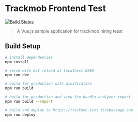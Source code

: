 # Trackmob Frontend Test

[![Build Status](https://travis-ci.com/vcpablo/trackmob-test.svg?branch=master)](https://travis-ci.com/vcpablo/trackmob-test)
> A Vue.js sample application for trackmob hiring tesst

## Build Setup

``` bash
# install dependencies
npm install

# serve with hot reload at localhost:8080
npm run dev

# build for production with minification
npm run build

# build for production and view the bundle analyzer report
npm run build --report

# build and deploy to https://trackmob-test.firebaseapp.com
npm run deploy
```
